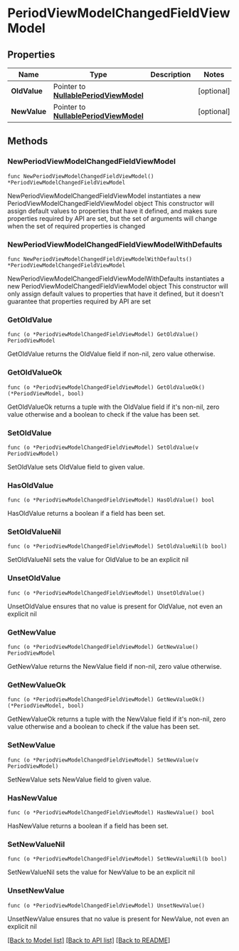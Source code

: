 # PeriodViewModelChangedFieldViewModel

## Properties

Name | Type | Description | Notes
------------ | ------------- | ------------- | -------------
**OldValue** | Pointer to [**NullablePeriodViewModel**](PeriodViewModel.md) |  | [optional] 
**NewValue** | Pointer to [**NullablePeriodViewModel**](PeriodViewModel.md) |  | [optional] 

## Methods

### NewPeriodViewModelChangedFieldViewModel

`func NewPeriodViewModelChangedFieldViewModel() *PeriodViewModelChangedFieldViewModel`

NewPeriodViewModelChangedFieldViewModel instantiates a new PeriodViewModelChangedFieldViewModel object
This constructor will assign default values to properties that have it defined,
and makes sure properties required by API are set, but the set of arguments
will change when the set of required properties is changed

### NewPeriodViewModelChangedFieldViewModelWithDefaults

`func NewPeriodViewModelChangedFieldViewModelWithDefaults() *PeriodViewModelChangedFieldViewModel`

NewPeriodViewModelChangedFieldViewModelWithDefaults instantiates a new PeriodViewModelChangedFieldViewModel object
This constructor will only assign default values to properties that have it defined,
but it doesn't guarantee that properties required by API are set

### GetOldValue

`func (o *PeriodViewModelChangedFieldViewModel) GetOldValue() PeriodViewModel`

GetOldValue returns the OldValue field if non-nil, zero value otherwise.

### GetOldValueOk

`func (o *PeriodViewModelChangedFieldViewModel) GetOldValueOk() (*PeriodViewModel, bool)`

GetOldValueOk returns a tuple with the OldValue field if it's non-nil, zero value otherwise
and a boolean to check if the value has been set.

### SetOldValue

`func (o *PeriodViewModelChangedFieldViewModel) SetOldValue(v PeriodViewModel)`

SetOldValue sets OldValue field to given value.

### HasOldValue

`func (o *PeriodViewModelChangedFieldViewModel) HasOldValue() bool`

HasOldValue returns a boolean if a field has been set.

### SetOldValueNil

`func (o *PeriodViewModelChangedFieldViewModel) SetOldValueNil(b bool)`

 SetOldValueNil sets the value for OldValue to be an explicit nil

### UnsetOldValue
`func (o *PeriodViewModelChangedFieldViewModel) UnsetOldValue()`

UnsetOldValue ensures that no value is present for OldValue, not even an explicit nil
### GetNewValue

`func (o *PeriodViewModelChangedFieldViewModel) GetNewValue() PeriodViewModel`

GetNewValue returns the NewValue field if non-nil, zero value otherwise.

### GetNewValueOk

`func (o *PeriodViewModelChangedFieldViewModel) GetNewValueOk() (*PeriodViewModel, bool)`

GetNewValueOk returns a tuple with the NewValue field if it's non-nil, zero value otherwise
and a boolean to check if the value has been set.

### SetNewValue

`func (o *PeriodViewModelChangedFieldViewModel) SetNewValue(v PeriodViewModel)`

SetNewValue sets NewValue field to given value.

### HasNewValue

`func (o *PeriodViewModelChangedFieldViewModel) HasNewValue() bool`

HasNewValue returns a boolean if a field has been set.

### SetNewValueNil

`func (o *PeriodViewModelChangedFieldViewModel) SetNewValueNil(b bool)`

 SetNewValueNil sets the value for NewValue to be an explicit nil

### UnsetNewValue
`func (o *PeriodViewModelChangedFieldViewModel) UnsetNewValue()`

UnsetNewValue ensures that no value is present for NewValue, not even an explicit nil

[[Back to Model list]](../README.md#documentation-for-models) [[Back to API list]](../README.md#documentation-for-api-endpoints) [[Back to README]](../README.md)



